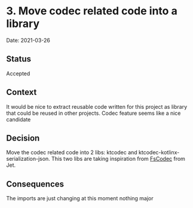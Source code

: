 # 3. Move codec related code into a library

Date: 2021-03-26

## Status

Accepted

## Context

It would be nice to extract reusable code written for this project as library that could be reused in other projects. Codec feature seems like a nice candidate

## Decision

Move the codec related code into 2 libs: ktcodec and ktcodec-kotlinx-serialization-json. This two libs are taking inspiration from [FsCodec](https://github.com/jet/FsCodec) from Jet.

## Consequences

The imports are just changing at this moment nothing major
